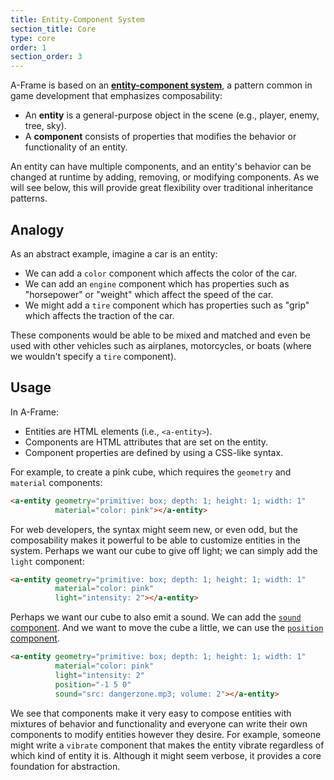 ```yaml
---
title: Entity-Component System
section_title: Core
type: core
order: 1
section_order: 3
---
```


A-Frame is based on an __[entity-component system](https://en.wikipedia.org/wiki/Entity_component_system)__, a pattern common in game development that emphasizes composability:

- An **entity** is a general-purpose object in the scene (e.g., player, enemy, tree, sky).
- A **component** consists of properties that modifies the behavior or functionality of an entity.

An entity can have multiple components, and an entity's behavior can be changed at runtime by adding, removing, or modifying components. As we will see below, this will provide great flexibility over traditional inheritance patterns.

## Analogy

As an abstract example, imagine a car is an entity:

- We can add a `color` component which affects the color of the car.
- We can add an `engine` component which has properties such as "horsepower" or "weight" which affect the speed of the car.
- We might add a `tire` component which has properties such as "grip" which affects the traction of the car.

These components would be able to be mixed and matched and even be used with other vehicles such as airplanes, motorcycles, or boats (where we wouldn't specify a `tire` component).

## Usage

In A-Frame:

- Entities are HTML elements (i.e., `<a-entity>`).
- Components are HTML attributes that are set on the entity.
- Component properties are defined by using a CSS-like syntax.

For example, to create a pink cube, which requires the `geometry` and `material` components:

```html
<a-entity geometry="primitive: box; depth: 1; height: 1; width: 1"
          material="color: pink"></a-entity>
```

For web developers, the syntax might seem new, or even odd, but the composability makes it powerful to be able to customize entities in the system. Perhaps we want our cube to give off light; we can simply add the `light` component:

```html
<a-entity geometry="primitive: box; depth: 1; height: 1; width: 1"
          material="color: pink"
          light="intensity: 2"></a-entity>
```

Perhaps we want our cube to also emit a sound. We can add the [`sound` component](sound.html). And we want to move the cube a little, we can use the [`position` component](../components/position.html).

```html
<a-entity geometry="primitive: box; depth: 1; height: 1; width: 1"
          material="color: pink"
          light="intensity: 2"
          position="-1 5 0"
          sound="src: dangerzone.mp3; volume: 2"></a-entity>
```

We see that components make it very easy to compose entities with mixtures of behavior and functionality and everyone can write their own components to modify entities however they desire. For example, someone might write a `vibrate` component that makes the entity vibrate regardless of which kind of entity it is. Although it might seem verbose, it provides a core foundation for abstraction.
